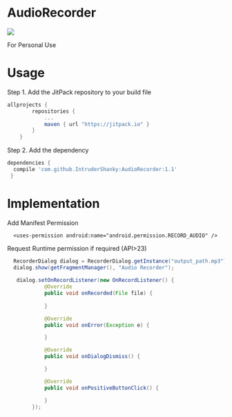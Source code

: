 # AudioRecorder
![](https://jitpack.io/v/IntruderShanky/AudioRecorder.svg)

For Personal Use

# Usage
Step 1. Add the JitPack repository to your build file
```groovy
allprojects {
        repositories {
            ...
            maven { url "https://jitpack.io" }
        }
    }
```
Step 2. Add the dependency
```groovy
dependencies {
  compile 'com.github.IntruderShanky:AudioRecorder:1.1'
 }
 ```

# Implementation
Add Manifest Permission
```
  <uses-permission android:name="android.permission.RECORD_AUDIO" />
```
Request Runtime permission if required (API>23)

```java
  RecorderDialog dialog = RecorderDialog.getInstance("output_path.mp3");
  dialog.show(getFragmentManager(), "Audio Recorder");
  
   dialog.setOnRecordListener(new OnRecordListener() {
            @Override
            public void onRecorded(File file) {
                
            }

            @Override
            public void onError(Exception e) {

            }

            @Override
            public void onDialogDismiss() {

            }

            @Override
            public void onPositiveButtonClick() {

            }
        });
```
